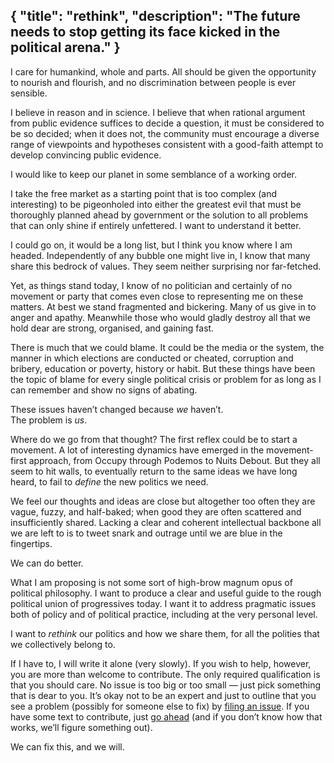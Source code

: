 {
  "title": "rethink",
  "description": "The future needs to stop getting its face kicked in the political arena."
}
--
I care for humankind, whole and parts. All should be given the opportunity to nourish and flourish,
and no discrimination between people is ever sensible.

I believe in reason and in science. I believe that when rational argument from public evidence
suffices to decide a question, it must be considered to be so decided; when it does not, the
community must encourage a diverse range of viewpoints and hypotheses consistent with a good-faith
attempt to develop convincing public evidence.

I would like to keep our planet in some semblance of a working order.

I take the free market as a starting point that is too complex (and interesting) to be pigeonholed
into either the greatest evil that must be thoroughly planned ahead by government or the solution to
all problems that can only shine if entirely unfettered. I want to understand it better.

I could go on, it would be a long list, but I think you know where I am headed. Independently of any
bubble one might live in, I know that many share this bedrock of values. They seem neither
surprising nor far-fetched.

Yet, as things stand today, I know of no politician and certainly of no movement or party that comes
even close to representing me on these matters. At best we stand fragmented and bickering. Many of
us give in to anger and apathy. Meanwhile those who would gladly destroy all that we hold dear are
strong, organised, and gaining fast.

There is much that we could blame. It could be the media or the system, the manner in which
elections are conducted or cheated, corruption and bribery, education or poverty, history or habit.
But these things have been the topic of blame for every single political crisis or problem for as
long as I can remember and show no signs of abating.

These issues haven’t changed because _we_ haven’t.<br>The problem is _us_.

Where do we go from that thought? The first reflex could be to start a movement. A lot of
interesting dynamics have emerged in the movement-first approach, from Occupy through Podemos to
Nuits Debout. But they all seem to hit walls, to eventually return to the same ideas we have long
heard, to fail to _define_ the new politics we need.

We feel our thoughts and ideas are close but altogether too often they are vague, fuzzy, and
half-baked; when good they are often scattered and insufficiently shared. Lacking a clear and
coherent intellectual backbone all we are left to is to tweet snark and outrage until we are blue
in the fingertips.

We can do better.

What I am proposing is not some sort of high-brow magnum opus of political philosophy. I want to
produce a clear and useful guide to the rough political union of progressives today. I want it to
address pragmatic issues both of policy and of political practice, including at the very personal
level.

I want to _rethink_ our politics and how we share them, for all the polities that we collectively
belong to.

If I have to, I will write it alone (very slowly). If you wish to help, however, you are more than
welcome to contribute. The only required qualification is that you should care. No issue is too big
or too small — just pick something that is dear to you. It’s okay not to be an expert and just to
outline that you see a problem (possibly for someone else to fix) by
[filing an issue](https://github.com/darobin/politi.es/issues). If you have some text to contribute,
just [go ahead](https://github.com/darobin/politi.es) (and if you don’t know how that works, we’ll
figure something out).

We can fix this, and we will.
